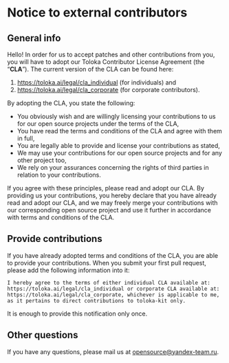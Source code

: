# Notice to external contributors


## General info

Hello! In order for us to accept patches and other contributions from you, you will have to adopt our Toloka Contributor License Agreement (the “**CLA**”). The current version of the CLA can be found here:
1) https://toloka.ai/legal/cla_individual (for individuals) and 
2) https://toloka.ai/legal/cla_corporate (for corporate contributors).

By adopting the CLA, you state the following:

* You obviously wish and are willingly licensing your contributions to us for our open source projects under the terms of the CLA,
* You have read the terms and conditions of the CLA and agree with them in full,
* You are legally able to provide and license your contributions as stated,
* We may use your contributions for our open source projects and for any other project too,
* We rely on your assurances concerning the rights of third parties in relation to your contributions.

If you agree with these principles, please read and adopt our CLA. By providing us your contributions, you hereby declare that you have already read and adopt our CLA, and we may freely merge your contributions with our corresponding open source project and use it further in accordance with terms and conditions of the CLA.

## Provide contributions

If you have already adopted terms and conditions of the CLA, you are able to provide your contributions. When you submit your first pull request, please add the following information into it:

```
I hereby agree to the terms of either individual CLA available at: https://toloka.ai/legal/cla_individual or corporate CLA available at: https://toloka.ai/legal/cla_corporate, whichever is applicable to me, as it pertains to direct contributions to toloka-kit only.
```

It is enough to provide this notification only once.

## Other questions

If you have any questions, please mail us at opensource@yandex-team.ru.
